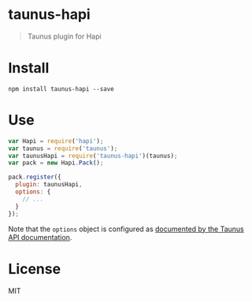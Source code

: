 # taunus-hapi

> Taunus plugin for Hapi

# Install

```shell
npm install taunus-hapi --save
```

# Use

```js
var Hapi = require('hapi');
var taunus = require('taunus');
var taunusHapi = require('taunus-hapi')(taunus);
var pack = new Hapi.Pack();

pack.register({
  plugin: taunusHapi,
  options: {
    // ...
  }
});
```

Note that the `options` object is configured as [documented by the Taunus API documentation](http://taunus.io/api#using-taunus-hapi-).

# License

MIT

